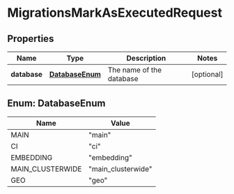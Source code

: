 

# MigrationsMarkAsExecutedRequest


## Properties

| Name | Type | Description | Notes |
|------------ | ------------- | ------------- | -------------|
|**database** | [**DatabaseEnum**](#DatabaseEnum) | The name of the database |  [optional] |



## Enum: DatabaseEnum

| Name | Value |
|---- | -----|
| MAIN | &quot;main&quot; |
| CI | &quot;ci&quot; |
| EMBEDDING | &quot;embedding&quot; |
| MAIN_CLUSTERWIDE | &quot;main_clusterwide&quot; |
| GEO | &quot;geo&quot; |



